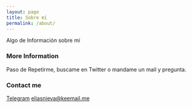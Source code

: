 ```yaml
---
layout: page
title: Sobre mí
permalink: /about/
---
```


Algo de Información sobre mí

### More Information

Paso de Repetirme, buscame en Twitter o mandame un mail y pregunta.

### Contact me
[Telegram](http://t.me/EliasNieva)
[eliasnieva@keemail.me](mailto:eliasnieva@keemail.me)
